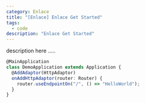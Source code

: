 ```yaml
---
category: Enlace
title: "[Enlace] Enlace Get Started"
tags:
  - code
description: "Enlace Get Started"
---
```


description here .....

```typescript
@MainApplication
class DemoApplication extends Application {
  @AddAdaptor(HttpAdaptor)
  onAddHttpAdaptor(router: Router) {
    router.useEndpointOn("/", () => "HelloWorld");
  }
}
```
